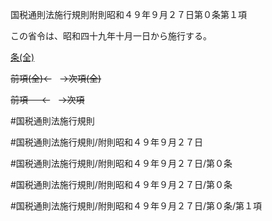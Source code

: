 国税通則法施行規則附則昭和４９年９月２７日第０条第１項

この省令は、昭和四十九年十月一日から施行する。

[条(全)](国税通則法施行規則附則昭和４９年９月２７日第０条_.md)

~~前項(全)←~~　~~→次項(全)~~

~~前項 　 ←~~　~~→次項~~



#国税通則法施行規則

#国税通則法施行規則/附則昭和４９年９月２７日

#国税通則法施行規則/附則昭和４９年９月２７日/第０条

#国税通則法施行規則/附則昭和４９年９月２７日/第０条

#国税通則法施行規則/附則昭和４９年９月２７日/第０条/第１項

